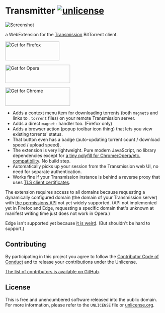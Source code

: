# Transmitter [![unlicense](https://img.shields.io/badge/un-license-green.svg?style=flat)](http://unlicense.org)

![Screenshot](https://addons.cdn.mozilla.net/user-media/previews/full/184/184029.png?modified=1492874124)

a WebExtension for the [Transmission](https://transmissionbt.com/) BitTorrent client.

<a href="https://addons.mozilla.org/en-US/firefox/addon/transmitter-for-transmission/"><img alt="Get for Firefox" src="https://addons.cdn.mozilla.net/static/img/addons-buttons/AMO-button_1.png" width="172" height="60"></a>

<a href="https://addons.opera.com/en/extensions/details/transmitter-for-transmission/"><img alt="Get for Opera" src="https://dev.opera.com/extensions/branding-guidelines/addons_206x58_en@2x.png" width="206" height="58"></a>

<a href="https://chrome.google.com/webstore/detail/transmitter-for-transmiss/cdmpmfcgepijfiaaojbahpmpjfkgdgja"><img alt="Get for Chrome" src="https://developer.chrome.com/webstore/images/ChromeWebStore_BadgeWBorder_v2_496x150.png" width="206" height="58"></a>

- Adds a context menu item for downloading torrents (both `magnet`s and links to `.torrent` files) on your remote Transmission server.
- Adds a direct `magnet:` handler too. (Firefox only)
- Adds a browser action (popup toolbar icon thing) that lets you view existing torrents' status.
- That button even has a badge (auto-updating torrent count / download speed / upload speed).
- The extension is very lightweight. Pure modern JavaScript, no library dependencies except for [a tiny polyfill for Chrome/Opera/etc. compatibility](https://github.com/mozilla/webextension-polyfill). No build step.
- Automatically picks up your session from the Transmission web UI, no need for separate authentication.
- Works fine if your Transmission instance is behind a reverse proxy that uses [TLS client certificates](https://github.com/myfreeweb/damnx509).

The extension requires access to all domains because requesting a dynamically configured domain (the domain of your Transmission server) with [the permissions API](https://developer.chrome.com/extensions/permissions) not yet widely supported.
(API not implemented yet in Firefox and Edge, requesting a specific domain that's unknown at manifest writing time just does not work in Opera.)

Edge isn't supported yet because [it is weird](https://github.com/mozilla/webextension-polyfill/issues/3).
(But shouldn't be hard to support.)

## Contributing

By participating in this project you agree to follow the [Contributor Code of Conduct](http://contributor-covenant.org/version/1/4/) and to release your contributions under the Unlicense.

[The list of contributors is available on GitHub](https://github.com/myfreeweb/transmitter/graphs/contributors).

## License

This is free and unencumbered software released into the public domain.  
For more information, please refer to the `UNLICENSE` file or [unlicense.org](http://unlicense.org).